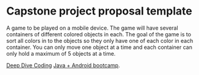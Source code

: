 # Capstone project proposal template

A game to be played on a mobile device. The game will have several containers of different colored objects in each. The goal of the game is to sort all colors in to the objects so they only have one of each color in each container. You can only move one object at a time and each container can only hold a maximum of 5 objects at a time.


 [Deep Dive Coding](https://deepdivecoding.com/) [Java + Android bootcamp](https://deepdivecoding.com/java-android/).